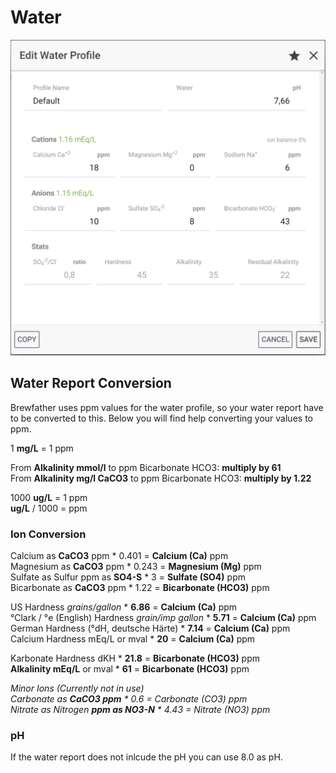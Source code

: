 # Water

![Enter your water report values as ppm \(mg/l\)](../.gitbook/assets/image%20%285%29.png)

## Water Report Conversion

Brewfather uses ppm values for the water profile, so your water report have to be converted to this. Below you will find help converting your values to ppm.

1 **mg/L** = 1 ppm

From **Alkalinity mmol/l** to ppm Bicarbonate HCO3: **multiply by 61**  
From **Alkalinity mg/l CaCO3** to ppm Bicarbonate HCO3: **multiply by 1.22**  
  
1000 **ug/L** = 1 ppm  
**ug/L** / 1000 = ppm

### Ion Conversion

Calcium as **CaCO3** ppm \* 0.401 = **Calcium \(Ca\)** ppm  
Magnesium as **CaCO3** ppm \* 0.243 = **Magnesium \(Mg\)** ppm  
Sulfate as Sulfur ppm as **SO4-S** \* 3 = **Sulfate \(SO4\)** ppm  
Bicarbonate as **CaCO3** ppm \* 1.22 = **Bicarbonate \(HCO3\)** ppm  
  
US Hardness _grains/gallon_ \* **6.86** = **Calcium \(Ca\)** ppm  
°Clark / °e \(English\) Hardness _grain/imp gallon_ \* **5.71** = **Calcium \(Ca\)** ppm  
German Hardness \(°dH, deutsche Härte\) \* **7.14** = **Calcium \(Ca\)** ppm  
Calcium Hardness mEq/L or mval \* **20** = **Calcium \(Ca\)** ppm  
  
Karbonate Hardness dKH \* **21.8** = **Bicarbonate \(HCO3\)** ppm  
**Alkalinity mEq/L** or mval \* **61** = **Bicarbonate \(HCO3\)** ppm  
  
_Minor Ions \(Currently not in use\)_  
_Carbonate as **CaCO3 ppm** \* 0.6 = Carbonate \(CO3\) ppm  
Nitrate as Nitrogen **ppm as NO3-N** \* 4.43 = Nitrate \(NO3\) ppm_

### pH

If the water report does not inlcude the pH you can use 8.0 as pH.

